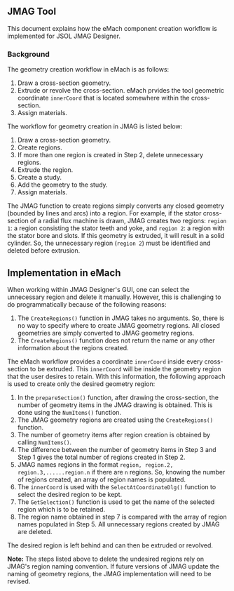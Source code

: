 ## JMAG Tool

This document explains how the eMach component creation workflow is implemented for JSOL JMAG Designer.

### Background
The geometry creation workflow in eMach is as follows:

1. Draw a cross-section geometry.
2. Extrude or revolve the cross-section. eMach prvides the tool geometric coordinate `innerCoord` that is located somewhere within the cross-section. 
3. Assign materials.

The workflow for geometry creation in JMAG is listed below:
1. Draw a cross-section geometry.
2. Create regions.
3. If more than one region is created in Step 2, delete unnecessary regions.
4. Extrude the region.
5. Create a study.
6. Add the geometry to the study.
7. Assign materials.

The JMAG function to create regions simply converts any closed geometry (bounded by lines and arcs) into a region. For example, if the stator cross-section of a radial flux machine is drawn, JMAG creates two regions: `region 1`: a region consisting the stator teeth and yoke, and `region 2`: a region with the stator bore and slots. If this geometry is extruded, it will result in a solid cylinder. So, the unnecessary region (`region 2`) must be identified and deleted before extrusion.  

## Implementation in eMach
When working within JMAG Designer's GUI, one can select the unnecessary region and delete it manually. However, this is challenging to do programmatically because of the following reasons:

1. The `CreateRegions()` function in JMAG takes no arguments. So, there is no way to specify where to create JMAG geometry regions. All closed geometries are simply converted to JMAG geometry regions.
2. The `CreateRegions()` function does not return the name or any other information about the regions created. 

The eMach workflow provides a coordinate `innerCoord` inside every cross-section to be extruded. This `innerCoord` will be inside the geometry region that the user desires to retain. With this information, the following approach is used to create only the desired geometry region:

1. In the `prepareSection()` function, after drawing the cross-section, the number of geometry items in the JMAG drawing is obtained. This is done using the `NumItems()` function.
2. The JMAG geometry regions are created using the `CreateRegions()` function.
3. The number of geometry items after region creation is obtained by calling `NumItems()`.
4. The difference between the number of geometry items in Step 3 and Step 1 gives the total number of regions created in Step 2.
5. JMAG names regions in the format `region, region.2, region.3,......region.n` if there are `n` regions. So, knowing the number of regions created, an array of region names is populated.
6. The `innerCoord` is used with the `SelectAtCoordinateDlg()` function to select the desired region to be kept.
7. The `GetSelection()` function is used to get the name of the selected region which is to be retained.
8. The region name obtained in step 7 is compared with the array of region names populated in Step 5. All unnecessary regions created by JMAG are deleted.

The desired region is left behind and can then be extruded or revolved.

**Note:** The steps listed above to delete the undesired regions rely on JMAG's region naming convention. If future versions of JMAG update the naming of geometry regions, the JMAG implementation will need to be revised.

